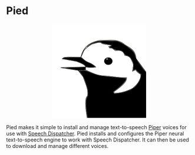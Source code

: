 # Pied

<p align="center">
<img alt="A happy little pied wagtail" src="https://github.com/Elleo/pied/blob/main/assets/icon.png?raw=true" width=256 height=auto)
</p>

Pied makes it simple to install and manage text-to-speech [Piper](https://github.com/rhasspy/piper) voices for use with [Speech Dispatcher](https://freebsoft.org/speechd). Pied installs and configures the Piper neural text-to-speech engine to
work with Speech Dispatcher. It can then be used to download and manage different voices.
